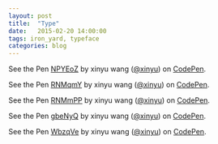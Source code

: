 ```yaml
---
layout: post
title:  "Type"
date:   2015-02-20 14:00:00
tags: iron_yard, typeface
categories: blog
---
```

<p data-height="268" data-theme-id="0" data-slug-hash="NPYEoZ" data-default-tab="result" data-user="xinyu" class='codepen'>See the Pen <a href='http://codepen.io/xinyu/pen/NPYEoZ/'>NPYEoZ</a> by xinyu wang (<a href='http://codepen.io/xinyu'>@xinyu</a>) on <a href='http://codepen.io'>CodePen</a>.</p>
<script async src="//assets.codepen.io/assets/embed/ei.js"></script>
<p data-height="268" data-theme-id="0" data-slug-hash="RNMqmY" data-default-tab="result" data-user="xinyu" class='codepen'>See the Pen <a href='http://codepen.io/xinyu/pen/RNMqmY/'>RNMqmY</a> by xinyu wang (<a href='http://codepen.io/xinyu'>@xinyu</a>) on <a href='http://codepen.io'>CodePen</a>.</p>
<script async src="//assets.codepen.io/assets/embed/ei.js"></script>
<p data-height="268" data-theme-id="0" data-slug-hash="RNMmPP" data-default-tab="result" data-user="xinyu" class='codepen'>See the Pen <a href='http://codepen.io/xinyu/pen/RNMmPP/'>RNMmPP</a> by xinyu wang (<a href='http://codepen.io/xinyu'>@xinyu</a>) on <a href='http://codepen.io'>CodePen</a>.</p>
<script async src="//assets.codepen.io/assets/embed/ei.js"></script>
<p data-height="268" data-theme-id="0" data-slug-hash="gbeNyQ" data-default-tab="result" data-user="xinyu" class='codepen'>See the Pen <a href='http://codepen.io/xinyu/pen/gbeNyQ/'>gbeNyQ</a> by xinyu wang (<a href='http://codepen.io/xinyu'>@xinyu</a>) on <a href='http://codepen.io'>CodePen</a>.</p>
<script async src="//assets.codepen.io/assets/embed/ei.js"></script>
<p data-height="268" data-theme-id="0" data-slug-hash="WbzqVe" data-default-tab="result" data-user="xinyu" class='codepen'>See the Pen <a href='http://codepen.io/xinyu/pen/WbzqVe/'>WbzqVe</a> by xinyu wang (<a href='http://codepen.io/xinyu'>@xinyu</a>) on <a href='http://codepen.io'>CodePen</a>.</p>
<script async src="//assets.codepen.io/assets/embed/ei.js"></script>
